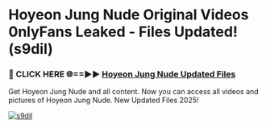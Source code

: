 # Hoyeon Jung Nude Original Videos 0nlyFans Leaked - Files Updated! (s9dil)

<h3>🔴 CLICK HERE 🌐==►► <a href="https://tinyurl.com/yc6ubb5a" rel="nofollow">Hoyeon Jung Nude Updated Files</a></h3>

Get Hoyeon Jung Nude and all content. Now you can access all videos and pictures of Hoyeon Jung Nude. New Updated Files 2025!

[![s9dil](https://i.imgur.com/7eu0CRL.gif)](https://tinyurl.com/yc6ubb5a)

